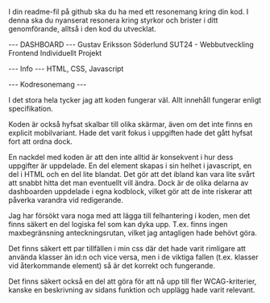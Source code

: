 I din readme-fil på github ska du ha med ett resonemang kring din kod. I denna ska du nyanserat resonera kring styrkor och brister i ditt genomförande, alltså i den kod du utvecklat.

--- DASHBOARD ---
Gustav Eriksson Söderlund
SUT24 - Webbutveckling Frontend
Individuellt Projekt

--- Info ---
HTML, CSS, Javascript

--- Kodresonemang ---


I det stora hela tycker jag att koden fungerar väl. Allt innehåll fungerar enligt specifikation. 

Koden är också hyfsat skalbar till olika skärmar, även om det inte finns en explicit mobilvariant. Hade det varit fokus i uppgiften hade det gått hyfsat fort att ordna dock. 

En nackdel med koden är att den inte alltid är konsekvent i hur dess uppgifter är uppdelade. En del element skapas i sin helhet i javascript, en del i HTML och en del
lite blandat. Det gör att det ibland kan vara lite svårt att snabbt hitta det man eventuellt vill ändra. 
Dock är de olika delarna av dashboarden uppdelade i egna kodblock, vilket gör att de inte riskerar att påverka varandra vid redigerande. 

Jag har försökt vara noga med att lägga till felhantering i koden, men det finns säkert en del logiska fel som kan dyka upp. T.ex. finns ingen maxbegränsning anteckningsrutan, vilket
jag antagligen hade behövt göra. 

Det finns säkert ett par tillfällen i min css där det hade varit rimligare att använda klasser än id:n och vice versa, men i de viktiga fallen (t.ex. klasser vid återkommande element)
så är det korrekt och fungerande. 

Det finns säkert också en del att göra för att nå upp till fler WCAG-kriterier, kanske en beskrivning av sidans funktion och upplägg hade varit relevant. 


